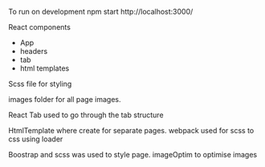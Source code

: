 To run on development
npm start 
http://localhost:3000/

React components
- App
- headers
- tab
- html templates

Scss file for styling

images folder for all page images.

React Tab used to go through the tab structure

HtmlTemplate where create for separate pages.
webpack used for scss to css using loader 

Boostrap and scss was used to style page.
imageOptim to optimise images

